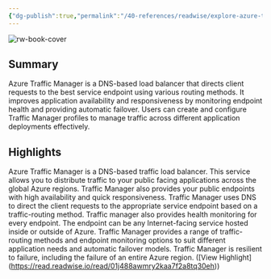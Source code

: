 ```yaml
---
{"dg-publish":true,"permalink":"/40-references/readwise/explore-azure-traffic-manager-training/","tags":["rw/articles"]}
---
```


![rw-book-cover](https://learn.microsoft.com/en-us/media/open-graph-image.png)

## Summary

Azure Traffic Manager is a DNS-based load balancer that directs client requests to the best service endpoint using various routing methods. It improves application availability and responsiveness by monitoring endpoint health and providing automatic failover. Users can create and configure Traffic Manager profiles to manage traffic across different application deployments effectively.

## Highlights

Azure Traffic Manager is a DNS-based traffic load balancer. This service allows you to distribute traffic to your public facing applications across the global Azure regions. Traffic Manager also provides your public endpoints with high availability and quick responsiveness.
Traffic Manager uses DNS to direct the client requests to the appropriate service endpoint based on a traffic-routing method. Traffic manager also provides health monitoring for every endpoint. The endpoint can be any Internet-facing service hosted inside or outside of Azure. Traffic Manager provides a range of traffic-routing methods and endpoint monitoring options to suit different application needs and automatic failover models. Traffic Manager is resilient to failure, including the failure of an entire Azure region. ([View Highlight] (https://read.readwise.io/read/01j488awmry2kaa7f2a8tq30eh))


